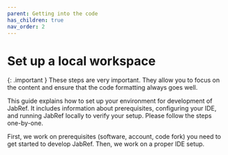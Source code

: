 ```yaml
---
parent: Getting into the code
has_children: true
nav_order: 2
---
```

# Set up a local workspace

{: .important }
These steps are very important. They allow you to focus on the content and ensure that the code formatting always goes well.

This guide explains how to set up your environment for development of JabRef. It includes information about prerequisites, configuring your IDE, and running JabRef locally to verify your setup. Please follow the steps one-by-one.

First, we work on prerequisites (software, account, code fork) you need to get started to develop JabRef.
Then, we work on a proper IDE setup.
